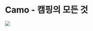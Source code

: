 # Camo - 캠핑의 모든 것
<img width="{80%}" src="{https://github.com/ansrlgur12/finalProject_camo_jar/assets/92293624/7d71c040-0a1c-4d7a-8b1b-68ea7f4ad219}"/>
